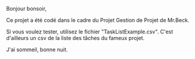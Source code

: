 Bonjour bonsoir,

Ce projet a été codé dans le cadre du Projet Gestion de Projet de Mr.Beck.

Si vous voulez tester, utilisez le fichier "TaskListExample.csv". C'est d'ailleurs un csv de la liste des tâches du fameux projet.

J'ai sommeil, bonne nuit.
